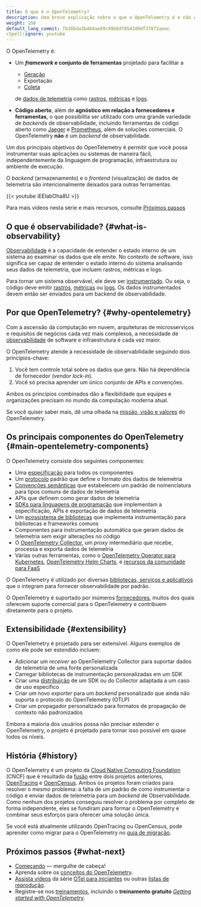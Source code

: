 ```yaml
---
title: O que é o OpenTelemetry?
description: Uma breve explicação sobre o que o OpenTelemetry é e não é.
weight: 150
default_lang_commit: fb38bda3b4b9ae69c99b8d70543d0df37872aeac
cSpell:ignore: youtube
---
```


O OpenTelemetry é:

- Um **_framework_ e conjunto de ferramentas** projetado para facilitar a

  - [Geração][instr]
  - Exportação
  - [Coleta](../concepts/components/#collector)

  de [dados de telemetria][telemetry data] como [rastros][traces],
  [métricas][metrics] e [logs].

- **Código aberto**, além de **agnóstico em relação a fornecedores e
  ferramentas**, o que possibilita ser utilizado com uma grande variedade de
  _backends_ de observabilidade, incluindo ferramentas de código aberto como
  [Jaeger] e [Prometheus], além de soluções comerciais. O OpenTelemetry **não**
  é um _backend_ de observabilidade.

Um dos principais objetivos do OpenTelemetry é permitir que você possa
instrumentar suas aplicações ou sistemas de maneira fácil, independentemente da
linguagem de programação, infraestrutura ou ambiente de execução.

O _backend_ (armazenamento) e o _frontend_ (visualização) de dados de telemetria
são intencionalmente deixados para outras ferramentas.

<div class="td-max-width-on-larger-screens">
{{< youtube iEEIabOha8U >}}
</div>

Para mais vídeos nesta série e mais recursos, consulte
[Próximos passos](#what-next)

## O que é observabilidade? {#what-is-observability}

[Observabilidade][observability] é a capacidade de entender o estado interno de
um sistema ao examinar os dados que ele emite. No contexto de software, isso
significa ser capaz de entender o estado interno do sistema analisando seus
dados de telemetria, que incluem rastros, métricas e logs.

Para tornar um sistema observável, ele deve ser [instrumentado][instr]. Ou seja,
o código deve emitir [rastros][traces], [métricas][metrics] ou [logs]. Os dados
instrumentados devem então ser enviados para um backend de observabilidade.

## Por que OpenTelemetry? {#why-opentelemetry}

Com a ascensão da computação em nuvem, arquiteturas de microsserviços e
requisitos de negócios cada vez mais complexos, a necessidade de
[observabilidade][observability] de software e infraestrutura é cada vez maior.

O OpenTelemetry atende à necessidade de observabilidade seguindo dois
princípios-chave:

1. Você tem controle total sobre os dados que gera. Não há dependência de
   fornecedor (_vendor lock-in_).
2. Você só precisa aprender um único conjunto de APIs e convenções.

Ambos os princípios combinados dão a flexibilidade que equipes e organizações
precisam no mundo da computação moderna atual.

Se você quiser saber mais, dê uma olhada na
[missão, visão e valores](/community/mission/) do OpenTelemetry.

## Os principais componentes do OpenTelemetry {#main-opentelemetry-components}

O OpenTelemetry consiste dos seguintes componentes:

- Uma [especificação](/docs/specs/otel) para todos os componentes
- Um [protocolo](/docs/specs/otlp/) padrão que define o formato dos dados de
  telemetria
- [Convenções semânticas](/docs/specs/semconv/) que estabelecem um padrão de
  nomenclatura para tipos comuns de dados de telemetria
- APIs que definem como gerar dados de telemetria
- [SDKs para linguagens de programação](../languages) que implementam a
  especificação, APIs e exportação de dados de telemetria
- Um [ecossistema de bibliotecas](/ecosystem/registry) que implementa
  instrumentação para bibliotecas e frameworks comuns
- Componentes para instrumentação automática que geram dados de telemetria sem
  exigir alterações no código
- O [OpenTelemetry Collector](../collector), um _proxy_ intermediário que
  recebe, processa e exporta dados de telemetria
- Várias outras ferramentas, como o
  [OpenTelemetry Operator para Kubernetes](../platforms/kubernetes/operator/),
  [OpenTelemetry Helm Charts](../platforms/kubernetes/helm/), e
  [recursos da comunidade para FaaS](../platforms/faas/)

O OpenTelemetry é utilizado por diversas
[bibliotecas, serviços e aplicativos](/ecosystem/integrations/) que o integram
para fornecer observabilidade por padrão.

O OpenTelemetry é suportado por inúmeros [fornecedores](/ecosystem/vendors/),
muitos dos quais oferecem suporte comercial para o OpenTelemetry e contribuem
diretamente para o projeto.

## Extensibilidade {#extensibility}

O OpenTelemetry é projetado para ser extensível. Alguns exemplos de como ele
pode ser estendido incluem:

- Adicionar um _receiver_ ao OpenTelemetry Collector para suportar dados de
  telemetria de uma fonte personalizada
- Carregar bibliotecas de instrumentação personalizadas em um SDK
- Criar uma [distribuição](../concepts/distributions/) de um SDK ou do Collector
  adaptada a um caso de uso específico
- Criar um novo _exporter_ para um _backend_ personalizado que ainda não suporta
  o protocolo do OpenTelemetry (OTLP)
- Criar um propagador personalizado para formatos de propagação de contexto não
  padronizados

Embora a maioria dos usuários possa não precisar estender o OpenTelemetry, o
projeto é projetado para tornar isso possível em quase todos os níveis.

## História {#history}

O OpenTelemetry é um projeto da [Cloud Native Computing Foundation][] (CNCF) que
é resultado da [fusão][merger] entre dois projetos anteriores,
[OpenTracing](https://opentracing.io) e [OpenCensus](https://opencensus.io).
Ambos os projetos foram criados para resolver o mesmo problema: a falta de um
padrão de como instrumentar o código e enviar dados de telemetria para um
_backend_ de Observabilidade. Como nenhum dos projetos conseguiu resolver o
problema por completo de forma independente, eles se fundiram para formar o
OpenTelemetry e combinar seus esforços para oferecer uma solução única.

Se você está atualmente utilizando OpenTracing ou OpenCensus, pode aprender como
migrar para o OpenTelemetry no [guia de migração](../migration/).

[merger]:
  https://www.cncf.io/blog/2019/05/21/a-brief-history-of-opentelemetry-so-far/

## Próximos passos {#what-next}

- [Começando](../getting-started/) &mdash; mergulhe de cabeça!
- Aprenda sobre os [conceitos do OpenTelemetry](../concepts/).
- [Assista vídeos][Watch videos] da série [OTel para
  iniciantes][OTel for beginners] ou outras [listas de reprodução][playlists].
- Registre-se nos [treinamentos](/training), incluindo o **treinamento
  gratuito** _[Getting started with OpenTelemetry](/training/#courses)_.

[Cloud Native Computing Foundation]: https://www.cncf.io
[instr]: ../concepts/instrumentation
[Jaeger]: https://www.jaegertracing.io/
[logs]: ../concepts/signals/logs/
[metrics]: ../concepts/signals/metrics/
[observability]: ../concepts/observability-primer/#what-is-observability
[OTel for beginners]:
  https://www.youtube.com/playlist?list=PLVYDBkQ1TdyyWjeWJSjXYUaJFVhplRtvN
[playlists]: https://www.youtube.com/@otel-official/playlists
[Prometheus]: https://prometheus.io/
[telemetry data]: ../concepts/signals/
[traces]: ../concepts/signals/traces/
[Watch videos]: https://www.youtube.com/@otel-official
